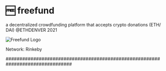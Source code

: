 # 🆓 freefund
a decentralized crowdfunding platform that accepts crypto donations (ETH/ DAI)
@ETHDENVER 2021

![Freefund Logo](https://i.imgur.com/MMvwZX3.png)

Network: Rinkeby

################################################################################

